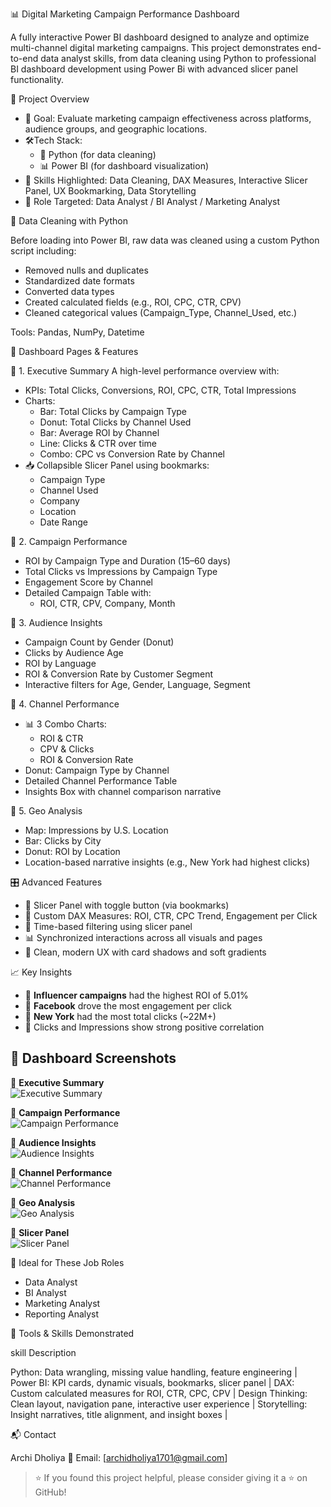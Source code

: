 📊 Digital Marketing Campaign Performance Dashboard

A fully interactive Power BI dashboard designed to analyze and optimize multi-channel digital marketing campaigns. This project demonstrates end-to-end data analyst skills, from data cleaning using Python to professional BI dashboard development using Power Bi with advanced slicer panel functionality.



🚀 Project Overview

- 🎯 Goal: Evaluate marketing campaign effectiveness across platforms, audience groups, and geographic locations.
- 🛠Tech Stack:  
  - 🐍 Python (for data cleaning)  
  - 📊 Power BI (for dashboard visualization)  
- 🧠 Skills Highlighted: Data Cleaning, DAX Measures, Interactive Slicer Panel, UX Bookmarking, Data Storytelling
- 👤 Role Targeted: Data Analyst / BI Analyst / Marketing Analyst



🧹 Data Cleaning with Python

Before loading into Power BI, raw data was cleaned using a custom Python script including:

- Removed nulls and duplicates
- Standardized date formats
- Converted data types
- Created calculated fields (e.g., ROI, CPC, CTR, CPV)
- Cleaned categorical values (Campaign_Type, Channel_Used, etc.)

Tools: Pandas, NumPy, Datetime



📌 Dashboard Pages & Features

🔹 1. Executive Summary
A high-level performance overview with:

- KPIs: Total Clicks, Conversions, ROI, CPC, CTR, Total Impressions
- Charts:
  - Bar: Total Clicks by Campaign Type
  - Donut: Total Clicks by Channel Used
  - Bar: Average ROI by Channel
  - Line: Clicks & CTR over time
  - Combo: CPC vs Conversion Rate by Channel
- 📥 Collapsible Slicer Panel using bookmarks:
  - Campaign Type
  - Channel Used
  - Company
  - Location
  - Date Range



🔹 2. Campaign Performance
- ROI by Campaign Type and Duration (15–60 days)
- Total Clicks vs Impressions by Campaign Type
- Engagement Score by Channel
- Detailed Campaign Table with:
  - ROI, CTR, CPV, Company, Month



🔹 3. Audience Insights
- Campaign Count by Gender (Donut)
- Clicks by Audience Age
- ROI by Language
- ROI & Conversion Rate by Customer Segment
- Interactive filters for Age, Gender, Language, Segment



🔹 4. Channel Performance
- 📊 3 Combo Charts:
  - ROI & CTR
  - CPV & Clicks
  - ROI & Conversion Rate
- Donut: Campaign Type by Channel
- Detailed Channel Performance Table
- Insights Box with channel comparison narrative



🔹 5. Geo Analysis
- Map: Impressions by U.S. Location
- Bar: Clicks by City
- Donut: ROI by Location
- Location-based narrative insights (e.g., New York had highest clicks)



🎛️ Advanced Features

- 🧩 Slicer Panel with toggle button (via bookmarks)
- 🧠 Custom DAX Measures: ROI, CTR, CPC Trend, Engagement per Click
- 📅 Time-based filtering using slicer panel
- 📊 Synchronized interactions across all visuals and pages
- 🎨 Clean, modern UX with card shadows and soft gradients



📈 Key Insights

- 📌 **Influencer campaigns** had the highest ROI of 5.01%
- 📌 **Facebook** drove the most engagement per click
- 📌 **New York** had the most total clicks (~22M+)
- 📌 Clicks and Impressions show strong positive correlation



## 📸 Dashboard Screenshots

🔹 **Executive Summary**  
![Executive Summary](DMC-screenshot/executive_summary.png)



🔹 **Campaign Performance**  
![Campaign Performance](DMC-screenshot/campaign_performance.png)



🔹 **Audience Insights**  
![Audience Insights](DMC-screenshot/audience_insights.png)



🔹 **Channel Performance**  
![Channel Performance](DMC-screenshot/channel_performance.png)



🔹 **Geo Analysis**  
![Geo Analysis](DMC-screenshot/geo_analysis.png)



🔹 **Slicer Panel**  
![Slicer Panel](DMC-screenshot/slicer_panel.png)






💼 Ideal for These Job Roles

- Data Analyst  
- BI Analyst  
- Marketing Analyst  
- Reporting Analyst  


🧠 Tools & Skills Demonstrated

skill Description 

Python: Data wrangling, missing value handling, feature engineering |
Power BI: KPI cards, dynamic visuals, bookmarks, slicer panel |
DAX: Custom calculated measures for ROI, CTR, CPC, CPV |
Design Thinking: Clean layout, navigation pane, interactive user experience |
Storytelling: Insight narratives, title alignment, and insight boxes |



📬 Contact

Archi Dholiya 
📧 Email: [archidholiya1701@gmail.com]  




> ⭐ If you found this project helpful, please consider giving it a ⭐ on GitHub!



